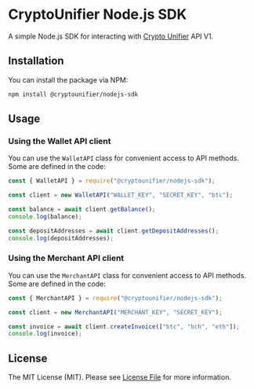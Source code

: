 # CryptoUnifier Node.js SDK

A simple Node.js SDK for interacting with [Crypto Unifier](https://cryptounifier.io) API V1.

## Installation

You can install the package via NPM:

```bash
npm install @cryptounifier/nodejs-sdk
```

## Usage

### Using the Wallet API client

You can use the `WalletAPI` class for convenient access to API methods. Some are defined in the code:

```javascript
const { WalletAPI } = require("@cryptounifier/nodejs-sdk");

const client = new WalletAPI("WALLET_KEY", "SECRET_KEY", "btc");

const balance = await client.getBalance();
console.log(balance);

const depositAddresses = await client.getDepositAddresses();
console.log(depositAddresses);
```

### Using the Merchant API client

You can use the `MerchantAPI` class for convenient access to API methods. Some are defined in the code:

```javascript
const { MerchantAPI } = require("@cryptounifier/nodejs-sdk");

const client = new MerchantAPI("MERCHANT_KEY", "SECRET_KEY");

const invoice = await client.createInvoice(["btc", "bch", "eth"]);
console.log(invoice);
```

## License

The MIT License (MIT). Please see [License File](LICENSE.md) for more information.
